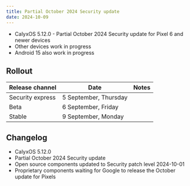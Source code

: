 ```yaml
---
title: Partial October 2024 Security update
date: 2024-10-09
---
```


* CalyxOS 5.12.0 - Partial October 2024 Security update for Pixel 6 and newer devices
* Other devices work in progress
* Android 15 also work in progress

## Rollout


| Release channel  | Date   | Notes |
| ---------------- | ------ | ------ |
| Security express | 5 September, Thursday |  |
| Beta | 6 September, Friday | |
| Stable | 9 September, Monday |  |

## Changelog
* CalyxOS 5.12.0
* Partial October 2024 Security update
* Open source components updated to Security patch level 2024-10-01
* Proprietary components waiting for Google to release the October update for Pixels
